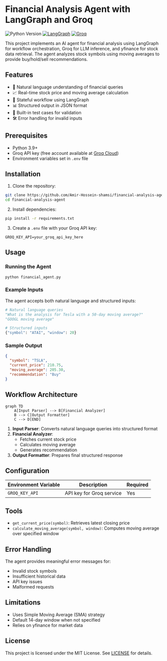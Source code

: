 # Financial Analysis Agent with LangGraph and Groq

![Python Version](https://img.shields.io/badge/python-3.9%2B-blue)
[![LangGraph](https://img.shields.io/badge/built%20with-LangGraph-red)](https://langchain-ai.github.io/langgraph/)
[![Groq](https://img.shields.io/badge/powered%20by-Groq-green)](https://groq.com/)

This project implements an AI agent for financial analysis using LangGraph for workflow orchestration, Groq for LLM inference, and yfinance for stock data retrieval. The agent analyzes stock symbols using moving averages to provide buy/hold/sell recommendations.

## Features

- 🧠 Natural language understanding of financial queries
- 📈 Real-time stock price and moving average calculation
- 🔄 Stateful workflow using LangGraph
- 📊 Structured output in JSON format
- 🧪 Built-in test cases for validation
- 🛠️ Error handling for invalid inputs

## Prerequisites

- Python 3.9+
- Groq API key (free account available at [Groq Cloud](https://console.groq.com/))
- Environment variables set in `.env` file

## Installation

1. Clone the repository:
```bash
git clone https://github.com/Amir-Hossein-shamsi/financial-analysis-agent.git
cd financial-analysis-agent
```

2. Install dependencies:
```bash
pip install -r requirements.txt
```

3. Create a `.env` file with your Groq API key:
```env
GROQ_KEY_API=your_groq_api_key_here
```

## Usage

### Running the Agent
```python
python financial_agent.py
```

### Example Inputs
The agent accepts both natural language and structured inputs:

```python
# Natural language queries
"What is the analysis for Tesla with a 50-day moving average?"
"GOOGL moving average"

# Structured inputs
{"symbol": "ATAI", "window": 20}
```

### Sample Output
```json
{
  "symbol": "TSLA",
  "current_price": 210.75,
  "moving_average": 205.30,
  "recommendation": "Buy"
}
```

## Workflow Architecture

```mermaid
graph TD
    A[Input Parser] --> B[Financial Analyzer]
    B --> C[Output Formatter]
    C --> D[END]
```

1. **Input Parser**: Converts natural language queries into structured format
2. **Financial Analyzer**: 
   - Fetches current stock price
   - Calculates moving average
   - Generates recommendation
3. **Output Formatter**: Prepares final structured response

## Configuration

| Environment Variable | Description                | Required |
|----------------------|----------------------------|----------|
| `GROQ_KEY_API`       | API key for Groq service   | Yes      |

## Tools

- `get_current_price(symbol)`: Retrieves latest closing price
- `calculate_moving_average(symbol, window)`: Computes moving average over specified window

## Error Handling
The agent provides meaningful error messages for:
- Invalid stock symbols
- Insufficient historical data
- API key issues
- Malformed requests

## Limitations
- Uses Simple Moving Average (SMA) strategy
- Default 14-day window when not specified
- Relies on yfinance for market data

## License
This project is licensed under the MIT License. See [LICENSE](LICENSE) for details.